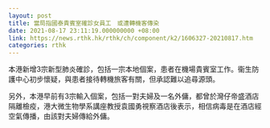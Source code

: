 ```yaml
---
layout: post
title: 當局指國泰貴賓室確診女員工　或遭轉機客傳染
date: 2021-08-17 23:11:19.000000000 +08:00
link: https://news.rthk.hk/rthk/ch/component/k2/1606327-20210817.htm
categories: rthk
---
```


本港新增3宗新型肺炎確診，包括一宗本地個案，患者在機場貴賓室工作。衞生防護中心初步懷疑，與患者接待轉機旅客有關，但承認難以追尋源頭。

另外，本港早前有3宗輸入個案，包括一對夫婦及一名外傭，都曾於灣仔帝盛酒店隔離檢疫，港大微生物學系講座教授袁國勇視察酒店後表示，相信病毒是在酒店經空氣傳播，由該對夫婦傳給外傭。
